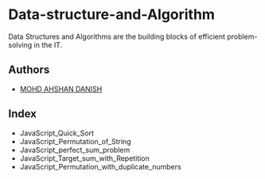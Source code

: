 # Data-structure-and-Algorithm

Data Structures and Algorithms are the building blocks of efficient problem-solving in the IT.

## Authors

- [MOHD AHSHAN DANISH](https://www.github.com/mailtodanish)


## Index
- JavaScript_Quick_Sort
- JavaScript_Permutation_of_String
- JavaScript_perfect_sum_problem
- JavaScript_Target_sum_with_Repetition
- JavaScript_Permutation_with_duplicate_numbers